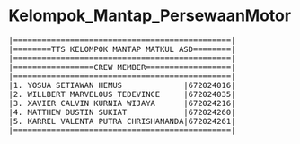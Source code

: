 # Kelompok_Mantap_PersewaanMotor
<pre>
|==============================================|  
|========TTS KELOMPOK MANTAP MATKUL ASD========|  
|==============================================|  
|=================CREW MEMBER==================|  
|==============================================|  
|1. YOSUA SETIAWAN HEMUS             |672024016|  
|2. WILLBERT MARVELOUS TEDEVINCE     |672024035|  
|3. XAVIER CALVIN KURNIA WIJAYA      |672024216|  
|4. MATTHEW DUSTIN SUKIAT            |672024260|  
|5. KARREL VALENTA PUTRA CHRISHANANDA|672024261|  
|==============================================|  
</pre>
